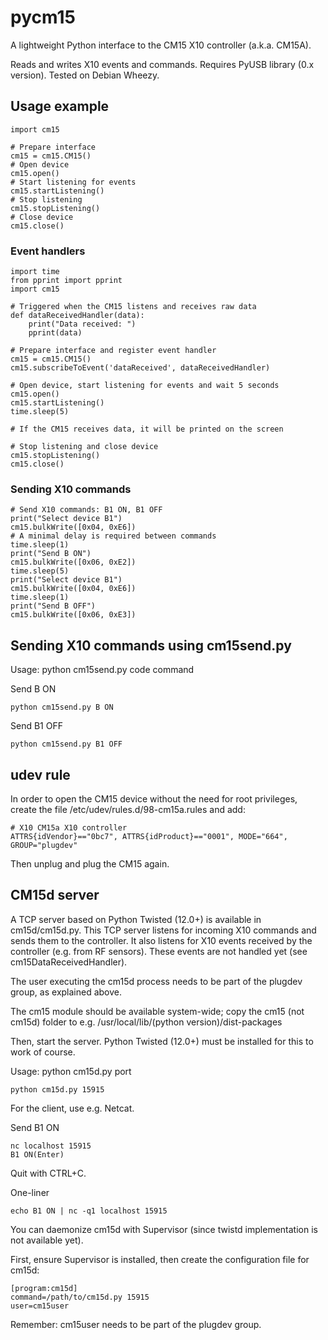 # pycm15 #

A lightweight Python interface to the CM15 X10 controller (a.k.a. CM15A).

Reads and writes X10 events and commands.
Requires PyUSB library (0.x version).
Tested on Debian Wheezy.

## Usage example ##

    import cm15

    # Prepare interface
    cm15 = cm15.CM15()
    # Open device
    cm15.open()
    # Start listening for events
    cm15.startListening()
    # Stop listening
    cm15.stopListening()
    # Close device
    cm15.close()
    
### Event handlers ###

    import time
    from pprint import pprint
    import cm15

    # Triggered when the CM15 listens and receives raw data
    def dataReceivedHandler(data):
        print("Data received: ")
        pprint(data)

    # Prepare interface and register event handler
    cm15 = cm15.CM15()
    cm15.subscribeToEvent('dataReceived', dataReceivedHandler)

    # Open device, start listening for events and wait 5 seconds
    cm15.open()
    cm15.startListening()
    time.sleep(5)

    # If the CM15 receives data, it will be printed on the screen 

    # Stop listening and close device
    cm15.stopListening()
    cm15.close()

### Sending X10 commands ###

    # Send X10 commands: B1 ON, B1 OFF
    print("Select device B1")
    cm15.bulkWrite([0x04, 0xE6])
    # A minimal delay is required between commands
    time.sleep(1)
    print("Send B ON")
    cm15.bulkWrite([0x06, 0xE2])
    time.sleep(5)
    print("Select device B1")
    cm15.bulkWrite([0x04, 0xE6])
    time.sleep(1)
    print("Send B OFF")
    cm15.bulkWrite([0x06, 0xE3])

## Sending X10 commands using cm15send.py ##

Usage: python cm15send.py code command

Send B ON

    python cm15send.py B ON

Send B1 OFF

    python cm15send.py B1 OFF

## udev rule ##

In order to open the CM15 device without the need for root privileges,
create the file /etc/udev/rules.d/98-cm15a.rules and add:

    # X10 CM15a X10 controller
    ATTRS{idVendor}=="0bc7", ATTRS{idProduct}=="0001", MODE="664", GROUP="plugdev"
    
Then unplug and plug the CM15 again.

## CM15d server ##

A TCP server based on Python Twisted (12.0+) is available in cm15d/cm15d.py.
This TCP server listens for incoming X10 commands and sends them to the controller.
It also listens for X10 events received by the controller (e.g. from RF sensors).
These events are not handled yet (see cm15DataReceivedHandler).

The user executing the cm15d process needs to be part of the plugdev group,
as explained above.

The cm15 module should be available system-wide; copy the cm15 (not cm15d) folder
to e.g. /usr/local/lib/(python version)/dist-packages

Then, start the server.
Python Twisted (12.0+) must be installed for this to work of course.

Usage: python cm15d.py port

    python cm15d.py 15915

For the client, use e.g. Netcat.

Send B1 ON

    nc localhost 15915
    B1 ON(Enter)

Quit with CTRL+C.

One-liner

    echo B1 ON | nc -q1 localhost 15915

You can daemonize cm15d with Supervisor (since twistd implementation is not available yet).

First, ensure Supervisor is installed, then create the configuration file for cm15d:

    [program:cm15d]
    command=/path/to/cm15d.py 15915
    user=cm15user

Remember: cm15user needs to be part of the plugdev group.
